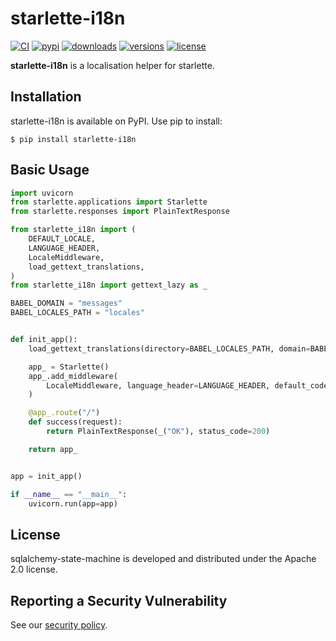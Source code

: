 # starlette-i18n

[![CI](https://github.com/bigbag/starlette-i18n/workflows/CI/badge.svg)](https://github.com/bigbag/starlette-i18n/actions?query=workflow%3ACI)
[![pypi](https://img.shields.io/pypi/v/starlette-i18n.svg)](https://pypi.python.org/pypi/starlette-i18n)
[![downloads](https://img.shields.io/pypi/dm/starlette-i18n.svg)](https://pypistats.org/packages/starlette-i18n)
[![versions](https://img.shields.io/pypi/pyversions/starlette-i18n.svg)](https://github.com/bigbag/starlette-i18n)
[![license](https://img.shields.io/github/license/bigbag/starlette-i18n.svg)](https://github.com/bigbag/starlette-i18n/blob/master/LICENSE)


**starlette-i18n** is a localisation helper for starlette.


## Installation

starlette-i18n is available on PyPI.
Use pip to install:

    $ pip install starlette-i18n

## Basic Usage

```py
import uvicorn
from starlette.applications import Starlette
from starlette.responses import PlainTextResponse

from starlette_i18n import (
    DEFAULT_LOCALE,
    LANGUAGE_HEADER,
    LocaleMiddleware,
    load_gettext_translations,
)
from starlette_i18n import gettext_lazy as _

BABEL_DOMAIN = "messages"
BABEL_LOCALES_PATH = "locales"


def init_app():
    load_gettext_translations(directory=BABEL_LOCALES_PATH, domain=BABEL_DOMAIN)

    app_ = Starlette()
    app_.add_middleware(
        LocaleMiddleware, language_header=LANGUAGE_HEADER, default_code=DEFAULT_LOCALE
    )

    @app_.route("/")
    def success(request):
        return PlainTextResponse(_("OK"), status_code=200)

    return app_


app = init_app()

if __name__ == "__main__":
    uvicorn.run(app=app)
```

## License

sqlalchemy-state-machine is developed and distributed under the Apache 2.0 license.

## Reporting a Security Vulnerability

See our [security policy](https://github.com/bigbag/sqlalchemy-state-machine/security/policy).
